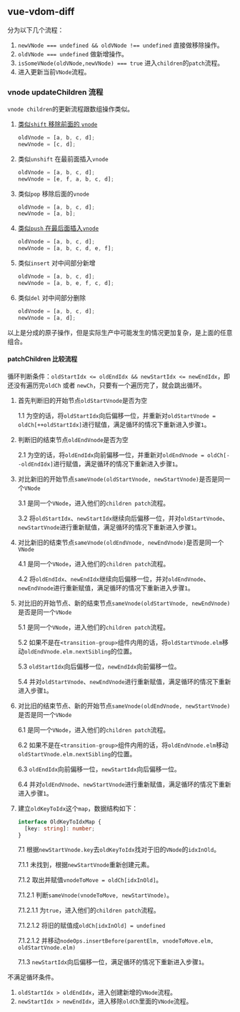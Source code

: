 ## vue-vdom-diff

分为以下几个流程：

1. `newVNode === undefined && oldVNode !== undefined` 直接做移除操作。
2. `oldVNode === undefined` 做新增操作。
3. `isSomeVNode(oldVNode,newVNode) === true` 进入`children`的`patch`流程。
4. 进入更新当前`VNode`流程。

### vnode updateChildren 流程

`vnode children`的更新流程跟数组操作类似。

1. [类似`shift` 移除前面的 `vnode`](shift)

   ```js
   oldVnode = [a, b, c, d];
   newVnode = [c, d];
   ```

2. 类似`unshift` 在最前面插入`vnode`

   ```js
   oldVnode = [a, b, c, d];
   newVnode = [e, f, a, b, c, d];
   ```

3. 类似`pop` 移除后面的`vnode`

   ```js
   oldVnode = [a, b, c, d];
   newVnode = [a, b];
   ```

4. [类似`push` 在最后面插入`vnode`](push)

   ```js
   oldVnode = [a, b, c, d];
   newVnode = [a, b, c, d, e, f];
   ```

5. 类似`insert` 对中间部分新增

   ```js
   oldVnode = [a, b, c, d];
   newVnode = [a, b, e, f, c, d];
   ```

6. 类似`del` 对中间部分删除

   ```js
   oldVnode = [a, b, c, d];
   newVnode = [a, d];
   ```

以上是分成的原子操作，但是实际生产中可能发生的情况更加复杂，是上面的任意组合。

#### patchChildren 比较流程

循环判断条件：`oldStartIdx <= oldEndIdx && newStartIdx <= newEndIdx`，即还没有遍历完`oldCh` 或者 `newCh`，只要有一个遍历完了，就会跳出循环。

1. 首先判断旧的开始节点`oldStartVnode`是否为空

   1.1 为空的话，将`oldStartIdx`向后偏移一位，并重新对`oldStartVnode = oldCh[++oldStartIdx]`进行赋值，满足循环的情况下重新进入步骤`1`。

2. 判断旧的结束节点`oldEndVnode`是否为空

   2.1 为空的话，将`oldEndIdx`向前偏移一位，并重新对`oldEndVnode = oldCh[--oldEndIdx]`进行赋值，满足循环的情况下重新进入步骤`1`。

3. 对比新旧的开始节点`sameVnode(oldStartVnode, newStartVnode)`是否是同一个`VNode`

   3.1 是同一个`VNode`，进入他们的`children patch`流程。

   3.2 将`oldStartIdx`、`newStartIdx`继续向后偏移一位，并对`oldStartVnode`、`newStartVnode`进行重新赋值，满足循环的情况下重新进入步骤`1`。

4. 对比新旧的结束节点`sameVnode(oldEndVnode, newEndVnode)`是否是同一个`VNode`

   4.1 是同一个`VNode`，进入他们的`children patch`流程。

   4.2 将`oldEndIdx`、`newEndIdx`继续向后偏移一位，并对`oldEndVnode`、`newEndVnode`进行重新赋值，满足循环的情况下重新进入步骤`1`。

5. 对比旧的开始节点、新的结束节点`sameVnode(oldStartVnode, newEndVnode)`是否是同一个`VNode`

   5.1 是同一个`VNode`，进入他们的`children patch`流程。

   5.2 如果不是在`<transition-group>`组件内用的话，将`oldStartVnode.elm`移动`oldEndVnode.elm.nextSibling`的位置。

   5.3 `oldStartIdx`向后偏移一位，`newEndIdx`向前偏移一位。

   5.4 并对`oldStartVnode`、`newEndVnode`进行重新赋值，满足循环的情况下重新进入步骤`1`。

6. 对比旧的结束节点、新的开始节点`sameVnode(oldEndVnode, newStartVnode)`是否是同一个`VNode`

   6.1 是同一个`VNode`，进入他们的`children patch`流程。

   6.2 如果不是在`<transition-group>`组件内用的话，将`oldEndVnode.elm`移动`oldStartVnode.elm.nextSibling`的位置。

   6.3 `oldEndIdx`向前偏移一位，`newStartIdx`向后偏移一位。

   6.4 并对`oldEndVnode`、`newStartVnode`进行重新赋值，满足循环的情况下重新进入步骤`1`。

7. 建立`oldKeyToIdx`这个`map`，数据结构如下：

   ```typescript
   interface OldKeyToIdxMap {
     [key: string]: number;
   }
   ```

   7.1 根据`newStartVnode.key`去`oldKeyToIdx`找对于旧的`VNode`的`idxInOld`。

   7.1.1 未找到，根据`newStartVnode`重新创建元素。

   7.1.2 取出并赋值`vnodeToMove = oldCh[idxInOld]`。

   7.1.2.1 判断`sameVnode(vnodeToMove, newStartVnode)`。

   7.1.2.1.1 为`true`，进入他们的`children patch`流程。

   7.1.2.1.2 将旧的赋值成`oldCh[idxInOld] = undefined`

   7.1.2.1.2 并移动`nodeOps.insertBefore(parentElm, vnodeToMove.elm, oldStartVnode.elm)`

   7.1.3 `newStartIdx`向后偏移一位，满足循环的情况下重新进入步骤`1`。

不满足循环条件。

1. `oldStartIdx > oldEndIdx`，进入创建新增的`VNode`流程。
2. `newStartIdx > newEndIdx`，进入移除`oldCh`里面的`VNode`流程。
